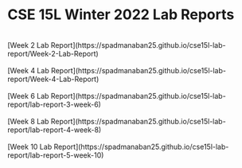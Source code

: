 # **CSE 15L Winter 2022 Lab Reports**
<br>
[Week 2 Lab Report](https://spadmanaban25.github.io/cse15l-lab-report/Week-2-Lab-Report)
<br><br>
[Week 4 Lab Report](https://spadmanaban25.github.io/cse15l-lab-report/Week-4-Lab-Report)
<br><br>
[Week 6 Lab Report](https://spadmanaban25.github.io/cse15l-lab-report/lab-report-3-week-6)
<br><br>
[Week 8 Lab Report](https://spadmanaban25.github.io/cse15l-lab-report/lab-report-4-week-8)
<br><br>
[Week 10 Lab Report](https://spadmanaban25.github.io/cse15l-lab-report/lab-report-5-week-10)
<br><br>
